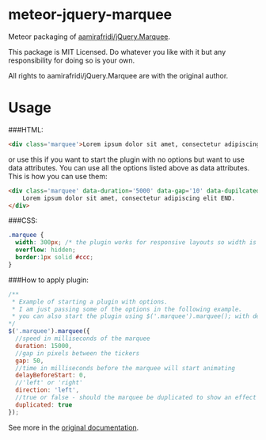 meteor-jquery-marquee
============

Meteor packaging of [aamirafridi/jQuery.Marquee](https://github.com/aamirafridi/jQuery.Marquee).

This package is MIT Licensed. Do whatever you like with it but any responsibility for doing so is your own.

All rights to aamirafridi/jQuery.Marquee are with the original author.

Usage
============

###HTML:
```html
<div class='marquee'>Lorem ipsum dolor sit amet, consectetur adipiscing elit END.</div>
```

or use this if you want to start the plugin with no options but want to use data attributes. You can use all the options listed above as data attributes. This is how you can use them:

```html
<div class='marquee' data-duration='5000' data-gap='10' data-dupilcated='true' >
    Lorem ipsum dolor sit amet, consectetur adipiscing elit END.
</div>
```

###CSS:
```css
.marquee {
  width: 300px; /* the plugin works for responsive layouts so width is not necessary */
  overflow: hidden;
  border:1px solid #ccc;
}
```

###How to apply plugin:
```javascript
/**
 * Example of starting a plugin with options.
 * I am just passing some of the options in the following example.
 * you can also start the plugin using $('.marquee').marquee(); with defaults
*/
$('.marquee').marquee({
  //speed in milliseconds of the marquee
  duration: 15000,
  //gap in pixels between the tickers
  gap: 50,
  //time in milliseconds before the marquee will start animating
  delayBeforeStart: 0,
  //'left' or 'right'
  direction: 'left',
  //true or false - should the marquee be duplicated to show an effect of continues flow
  duplicated: true
});
```

See more in the [original documentation](https://github.com/aamirafridi/jQuery.Marquee/blob/master/README.md).
